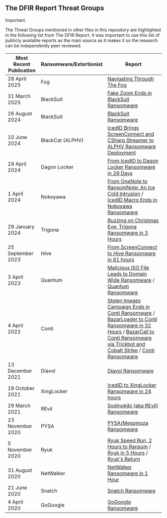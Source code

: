 ## The DFIR Report Threat Groups

> [!IMPORTANT]
> The Threat Groups mentioned in other files in this repository are highlighted in the following list from The DFIR Report. It was important to use this list of publicly available reports as the main source as it makes it so the research can be independently peer reviewed.

| Most Recent Publication | Ransomware/Extortionist | Report |
|---|---|---|
| 28 April 2025 | Fog | [Navigating Through The Fog](https://thedfirreport.com/2025/04/28/navigating-through-the-fog/) |
| 31 March 2025 | BlackSuit | [Fake Zoom Ends in BlackSuit Ransomware](https://thedfirreport.com/2025/03/31/fake-zoom-ends-in-blacksuit-ransomware/) |
| 26 August 2024 | BlackSuit | [BlackSuit Ransomware](https://thedfirreport.com/2024/08/26/blacksuit-ransomware/) |
| 10 June 2024 | BlackCat (ALPHV) | [IcedID Brings ScreenConnect and CSharp Streamer to ALPHV Ransomware Deployment](https://thedfirreport.com/2024/06/10/icedid-brings-screenconnect-and-csharp-streamer-to-alphv-ransomware-deployment/) |
| 29 April 2024 | Dagon Locker | [From IcedID to Dagon Locker Ransomware in 29 Days](https://thedfirreport.com/2024/04/29/from-icedid-to-dagon-locker-ransomware-in-29-days/) |
| 1 April 2024 | Nokoyawa | [From OneNote to RansomNote: An Ice Cold Intrusion](https://thedfirreport.com/2024/04/01/from-onenote-to-ransomnote-an-ice-cold-intrusion/) / [IcedID Macro Ends in Nokoyawa Ransomware](https://thedfirreport.com/2023/05/22/icedid-macro-ends-in-nokoyawa-ransomware/) |
| 29 January 2024 | Trigona | [Buzzing on Christmas Eve: Trigona Ransomware in 3 Hours](https://thedfirreport.com/2024/01/29/buzzing-on-christmas-eve-trigona-ransomware-in-3-hours/) |
| 25 September 2023 | Hive | [From ScreenConnect to Hive Ransomware in 61 hours](https://thedfirreport.com/2023/09/25/from-screenconnect-to-hive-ransomware-in-61-hours/) |
| 3 April 2023 | Quantum | [Malicious ISO File Leads to Domain Wide Ransomware](https://thedfirreport.com/2023/04/03/malicious-iso-file-leads-to-domain-wide-ransomware/) / [Quantum Ransomware](https://thedfirreport.com/2022/04/25/quantum-ransomware/) |
| 4 April 2022 | Conti | [Stolen Images Campaign Ends in Conti Ransomware](https://thedfirreport.com/2022/04/04/stolen-images-campaign-ends-in-conti-ransomware/) / [BazarLoader to Conti Ransomware in 32 Hours](https://thedfirreport.com/2021/09/13/bazarloader-to-conti-ransomware-in-32-hours/) / [BazarCall to Conti Ransomware via Trickbot and Cobalt Strike](https://thedfirreport.com/2021/08/01/bazarcall-to-conti-ransomware-via-trickbot-and-cobalt-strike/) / [Conti Ransomware](https://thedfirreport.com/2021/05/12/conti-ransomware/) |
| 13 December 2021 | Diavol | [Diavol Ransomware](https://thedfirreport.com/2021/12/13/diavol-ransomware/) |
| 18 October 2021 | XingLocker | [IcedID to XingLocker Ransomware in 24 hours](https://thedfirreport.com/2021/10/18/icedid-to-xinglocker-ransomware-in-24-hours/) |
| 29 March 2021 | REvil  | [Sodinokibi (aka REvil) Ransomware](https://thedfirreport.com/2021/03/29/sodinokibi-aka-revil-ransomware/) |
| 23 November 2020 | PYSA | [PYSA/Mespinoza Ransomware](https://thedfirreport.com/2020/11/23/pysa-mespinoza-ransomware/) |
| 5 November 2020 | Ryuk | [Ryuk Speed Run, 2 Hours to Ransom](https://thedfirreport.com/2020/11/05/ryuk-speed-run-2-hours-to-ransom/) / [Ryuk in 5 Hours](https://thedfirreport.com/2020/10/18/ryuk-in-5-hours/) / [Ryuk's Return](https://thedfirreport.com/2020/10/08/ryuks-return/)|
| 31 August 2020 | NetWalker | [NetWalker Ransomware in 1 Hour](https://thedfirreport.com/2020/08/31/netwalker-ransomware-in-1-hour/) |
| 21 June 2020 | Snatch | [Snatch Ransomware](https://thedfirreport.com/2020/06/21/snatch-ransomware/) |
| 4 April 2020 | GoGoogle | [GoGoogle Ransomware](https://thedfirreport.com/2020/04/04/gogoogle-ransomware/) |
